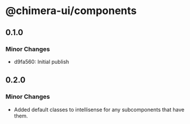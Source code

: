 # @chimera-ui/components

## 0.1.0

### Minor Changes

- d9fa560: Initial publish

## 0.2.0

### Minor Changes

- Added default classes to intellisense for any subcomponents that have them.
